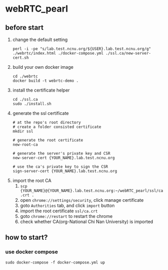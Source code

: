 # webRTC_pearl
## before start
1. change the default setting
    ```
    perl -i -pe "s/lab.test.ncnu.org/${USER}.lab.test.ncnu.org/g" ./webrtc/index.html ./docker-compose.yml ./ssl.ca/new-server-cert.sh
    ```
2. build your own docker image
    ```
    cd ./webrtc
    docker build -t webrtc-demo .
    ```
3. install the certificate helper
    ```
    cd ./ssl.ca
    sudo ./install.sh
    ```
4. generate the ssl certificate
    ```
    # at the repo's root directory
    # create a folder consisted certificate
    mkdir ssl
    
    # generate the root certificate
    new-root-ca
    
    # generate the server's private key and CSR
    new-server-cert {YOUR_NAME}.lab.test.ncnu.org
    
    # use the ca's private key to sign the CSR
    sign-server-cert {YOUR_NAME}.lab.test.ncnu.org
    ```
5. import the root CA
    1. `scp {YOUR_NAME}@{YOUR_NAME}.lab.test.ncnu.org:~/webRTC_pearl/ssl/ca.crt .`
    2. open `chrome://settings/security`, click manage certificate
    3. goto `Authorities` tab, and click `import` button
    4. import the root certificate `ssl/ca.crt`
    5. goto `chrome://restart` to restart the chrome 
    6. check whether CA(org-National Chi Nan University) is imported

## how to start?
### use docker compose
`sudo docker-compose -f docker-compose.yml up`
